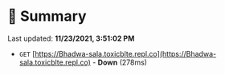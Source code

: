 # 📖 Summary
Last updated: **11/23/2021, 3:51:02 PM**

- `GET` [https://Bhadwa-sala.toxicblte.repl.co](https://Bhadwa-sala.toxicblte.repl.co) - **Down** (278ms)
